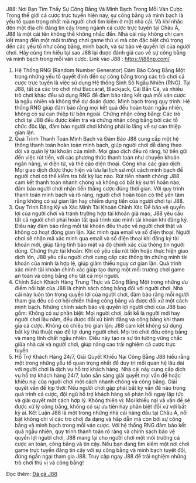 
J88: Nơi Bạn Tìm Thấy Sự Công Bằng Và Minh Bạch Trong Mỗi Ván Cược
Trong thế giới cá cược trực tuyến hiện nay, sự công bằng và minh bạch là yếu tố quan trọng nhất mà người chơi tìm kiếm ở một nhà cái. Và khi nhắc đến một địa chỉ đáng tin cậy trong ngành cá cược trực tuyến tại Châu Á, J88 là một cái tên không thể không nhắc đến. Nhà cái này không chỉ cam kết mang đến một môi trường chơi game thú vị mà còn đặc biệt chú trọng đến các yếu tố như công bằng, minh bạch, và sự bảo vệ quyền lợi của người chơi.
Hãy cùng tìm hiểu tại sao J88 lại được đánh giá cao về sự công bằng và minh bạch trong mỗi ván cược.
Link vào J88 : https://j88np.com/ 

1. Hệ Thống RNG (Random Number Generator) Đảm Bảo Công Bằng
Một trong những yếu tố quyết định đến sự công bằng trong các trò chơi cá cược trực tuyến là việc sử dụng Hệ thống Sinh Số Ngẫu Nhiên (RNG). Tại J88, tất cả các trò chơi như Baccarat, Blackjack, Cái Bắn Cá, và nhiều trò chơi khác đều sử dụng RNG để đảm bảo rằng kết quả mỗi ván cược là ngẫu nhiên và không thể dự đoán được.
Minh bạch trong quy trình: Hệ thống RNG giúp đảm bảo rằng mọi kết quả đều hoàn toàn ngẫu nhiên, không có sự can thiệp từ bên ngoài.
Chứng nhận công bằng: Các trò chơi tại J88 đều được kiểm tra và chứng nhận công bằng bởi các tổ chức độc lập, đảm bảo người chơi không phải lo lắng về sự can thiệp gian lận.
2. Quá Trình Thanh Toán Minh Bạch và Đảm Bảo
J88 cung cấp một hệ thống thanh toán hoàn toàn minh bạch, giúp người chơi dễ dàng theo dõi và quản lý tài khoản của mình. Mọi giao dịch đều rõ ràng, từ tiền gửi đến việc rút tiền, với các phương thức thanh toán như chuyển khoản ngân hàng, ví điện tử, và thẻ cào điện thoại.
Công khai các giao dịch: Mọi giao dịch được thực hiện và lưu lại lịch sử một cách minh bạch để người chơi có thể kiểm tra bất kỳ lúc nào.
Rút tiền nhanh chóng: J88 cam kết thanh toán nhanh chóng và không có bất kỳ sự trì hoãn nào, đảm bảo người chơi nhận tiền thắng cược đúng thời gian.
Với quy trình thanh toán minh bạch và rõ ràng, người chơi hoàn toàn có thể yên tâm rằng không có sự gian lận hay chiếm dụng tiền của người chơi tại J88.
3. Quy Trình Đăng Ký và Xác Minh Tài Khoản Chính Xác
Để bảo vệ quyền lợi của người chơi và tránh trường hợp tài khoản giả mạo, J88 yêu cầu tất cả người chơi phải hoàn tất quá trình xác minh tài khoản khi đăng ký. Điều này đảm bảo rằng mỗi tài khoản đều thuộc về người chơi thật và không có hoạt động gian lận.
Xác minh qua email và số điện thoại: Người chơi sẽ nhận mã xác minh qua email và số điện thoại khi đăng ký tài khoản mới, giúp tăng tính bảo mật và độ chính xác của thông tin người dùng.
Chứng thực tài khoản: Khi có yêu cầu rút tiền hoặc thực hiện giao dịch lớn, J88 yêu cầu người chơi cung cấp các thông tin chứng minh tài khoản của mình là hợp lệ, giúp giảm thiểu nguy cơ gian lận.
Quá trình xác minh tài khoản chính xác giúp tạo dựng một môi trường chơi game an toàn và công bằng cho tất cả mọi người.
4. Chính Sách Khách Hàng Trung Thực và Công Bằng
Một trong những ưu điểm nổi bật của J88 là chính sách công bằng đối với người chơi. Nhà cái này luôn tôn trọng quyền lợi của người chơi, đảm bảo rằng mỗi người tham gia đều có cơ hội chiến thắng công bằng và được đối xử một cách minh bạch. Những chính sách bảo vệ quyền lợi người chơi của J88 bao gồm:
Không có sự phân biệt: Mọi người chơi, bất kể là người mới hay người chơi lâu năm, đều được đối xử bình đẳng và công bằng khi tham gia cá cược.
Không có chiêu trò gian lận: J88 cam kết không sử dụng bất kỳ thủ thuật nào để lợi dụng người chơi. Mọi trò chơi đều công bằng và mang tính chất ngẫu nhiên.
Điều này tạo ra sự tin tưởng vững chắc giữa nhà cái và người chơi, giúp nâng cao trải nghiệm cá cược trực tuyến.
5. Hỗ Trợ Khách Hàng 24/7, Giải Quyết Khiếu Nại Công Bằng
J88 hiểu rằng một trong những yếu tố quan trọng nhất để duy trì mối quan hệ lâu dài với người chơi là dịch vụ hỗ trợ khách hàng. Nhà cái này cung cấp dịch vụ hỗ trợ khách hàng 24/7, luôn sẵn sàng giải quyết mọi vấn đề hoặc khiếu nại của người chơi một cách nhanh chóng và công bằng.
Giải quyết vấn đề kịp thời: Nếu người chơi gặp phải bất kỳ vấn đề nào trong quá trình cá cược, đội ngũ hỗ trợ khách hàng sẽ phản hồi ngay lập tức và giải quyết một cách hợp lý.
Không thiên vị: Mọi khiếu nại và vấn đề sẽ được xử lý công bằng, không có sự ưu tiên hay phân biệt đối xử với bất kỳ ai.
Kết Luận
J88 là một trong những nhà cái hàng đầu tại Châu Á, nổi bật không chỉ vì các trò chơi đa dạng và hấp dẫn mà còn bởi sự công bằng và minh bạch trong mỗi ván cược. Với hệ thống RNG đảm bảo kết quả ngẫu nhiên, quy trình thanh toán rõ ràng và chính sách bảo vệ quyền lợi người chơi, J88 mang lại cho người chơi một môi trường cá cược an toàn, công bằng và tin cậy.
Nếu bạn đang tìm kiếm một nơi chơi game trực tuyến đáng tin cậy với sự công bằng và minh bạch tuyệt đối, đừng ngần ngại tham gia J88. Truy cập ngay J88 để trải nghiệm những trò chơi thú vị và công bằng!

Đọc thêm: <a href="https://J88np.com/da-ga-J88/ ">Đá gà J88 </a>



